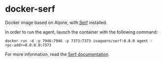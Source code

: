 # docker-serf
Docker image based on Alpine, with [Serf](https://www.serf.io) installed. 

In order to run the agent, launch the container with the following command:
```
docker run -d -p 7946:7946 -p 7373:7373 ivaquero/serf:0.8.0 agent -rpc-addr=0.0.0.0:7373
```

For more information, read the [Serf documentation](https://www.serf.io/docs/index.html).
